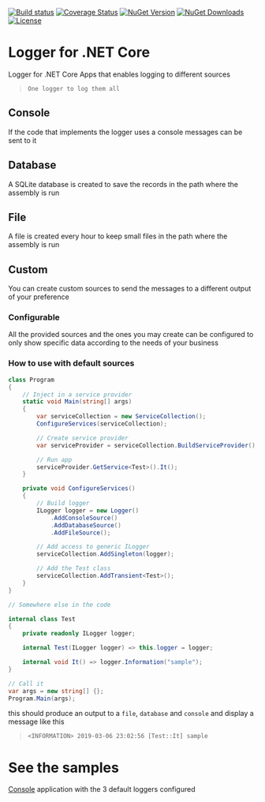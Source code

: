 [![Build status](https://ci.appveyor.com/api/projects/status/qgv3t8hq7c5i659h/branch/master?svg=true)](https://ci.appveyor.com/project/B1tF8er/bit-logger/branch/master)
[![Coverage Status](https://coveralls.io/repos/github/B1tF8er/bit-logger/badge.svg?branch=master)](https://coveralls.io/github/B1tF8er/bit-logger?branch=master)
[![NuGet Version](https://img.shields.io/nuget/v/Bit.Logger.svg)](https://www.nuget.org/packages/Bit.Logger/1.0.6)
[![NuGet Downloads](https://img.shields.io/nuget/dt/Bit.Logger.svg)](https://www.nuget.org/packages/Bit.Logger)
[![License](https://img.shields.io/github/license/B1tF8er/bit-logger.svg?style=flat-square)](https://github.com/B1tF8er/bit-logger/blob/master/LICENSE)

# Logger for .NET Core

Logger for .NET Core Apps that enables logging to different sources

> `One logger to log them all`

## Console

If the code that implements the logger uses a console messages can be sent to it

## Database

A SQLite database is created to save the records in the path where the assembly is run

## File

A file is created every hour to keep small files in the path where the assembly is run

## Custom

You can create custom sources to send the messages to a different output of your preference

### Configurable

All the provided sources and the ones you may create can be configured to only show specific data according to the needs of your business

### How to use with default sources

```csharp
class Program
{
    // Inject in a service provider
    static void Main(string[] args)
    {
        var serviceCollection = new ServiceCollection();
        ConfigureServices(serviceCollection);

        // Create service provider
        var serviceProvider = serviceCollection.BuildServiceProvider();

        // Run app
        serviceProvider.GetService<Test>().It();
    }

    private void ConfigureServices()
    {
        // Build logger
        ILogger logger = new Logger()
            .AddConsoleSource()
            .AddDatabaseSource()
            .AddFileSource();

        // Add access to generic ILogger
        serviceCollection.AddSingleton(logger);

        // Add the Test class
        serviceCollection.AddTransient<Test>();
    }
}

// Somewhere else in the code

internal class Test
{
    private readonly ILogger logger;

    internal Test(ILogger logger) => this.logger = logger;

    internal void It() => logger.Information("sample");
}

// Call it
var args = new string[] {};
Program.Main(args);
```

this should produce an output to a `file`, `database` and `console` and display a message like this

> `<INFORMATION> 2019-03-06 23:02:56 [Test::It] sample`

# See the samples
[Console](https://github.com/B1tF8er/bit-logger/tree/master/samples/Default.Loggers) application with the 3 default loggers configured
